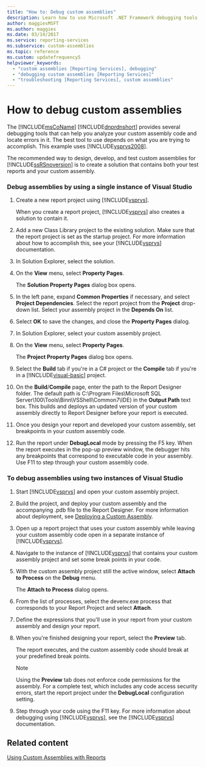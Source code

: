 ```yaml
---
title: "How to: Debug custom assemblies"
description: Learn how to use Microsoft .NET Framework debugging tools to help you analyze your custom assembly code and locate errors in it.
author: maggiesMSFT
ms.author: maggies
ms.date: 03/14/2017
ms.service: reporting-services
ms.subservice: custom-assemblies
ms.topic: reference
ms.custom: updatefrequency5
helpviewer_keywords:
  - "custom assemblies [Reporting Services], debugging"
  - "debugging custom assemblies [Reporting Services]"
  - "troubleshooting [Reporting Services], custom assemblies"
---
```

# How to debug custom assemblies
  The [!INCLUDE[msCoName](../../includes/msconame-md.md)] [!INCLUDE[dnprdnshort](../../includes/dnprdnshort-md.md)] provides several debugging tools that can help you analyze your custom assembly code and locate errors in it. The best tool to use depends on what you are trying to accomplish. This example uses [!INCLUDE[vsprvs2008](../../includes/vsprvs2008-md.md)].  
  
 The recommended way to design, develop, and test custom assemblies for [!INCLUDE[ssRSnoversion](../../includes/ssrsnoversion-md.md)] is to create a solution that contains both your test reports and your custom assembly.  
  
### Debug assemblies by using a single instance of Visual Studio  
  
1.  Create a new report project using [!INCLUDE[vsprvs](../../includes/vsprvs-md.md)].  
  
     When you create a report project, [!INCLUDE[vsprvs](../../includes/vsprvs-md.md)] also creates a solution to contain it.  
  
2.  Add a new Class Library project to the existing solution. Make sure that the report project is set as the startup project. For more information about how to accomplish this, see your [!INCLUDE[vsprvs](../../includes/vsprvs-md.md)] documentation.  
  
3.  In Solution Explorer, select the solution.  
  
4.  On the **View** menu, select **Property Pages**.  
  
     The **Solution Property Pages** dialog box opens.  
  
5.  In the left pane, expand **Common Properties** if necessary, and select **Project Dependencies**. Select the report project from the **Project** drop-down list. Select your assembly project in the **Depends On** list.  
  
6.  Select **OK** to save the changes, and close the **Property Pages** dialog.  
  
7.  In Solution Explorer, select your custom assembly project.  
  
8.  On the **View** menu, select **Property Pages**.  
  
     The **Project Property Pages** dialog box opens.  
  
9. Select the **Build** tab if you're in a C# project or the **Compile** tab if you're in a [!INCLUDE[visual-basic](../../includes/visual-basic-md.md)] project.  
  
10. On the **Build**/**Compile** page, enter the path to the Report Designer folder. The default path is C:\Program Files\Microsoft SQL Server\100\Tools\Binn\VSShell\Common7\IDE) in the **Output Path** text box. This builds and deploys an updated version of your custom assembly directly to Report Designer before your report is executed.  
  
11. Once you design your report and developed your custom assembly, set breakpoints in your custom assembly code.  
  
12. Run the report under **DebugLocal** mode by pressing the F5 key. When the report executes in the pop-up preview window, the debugger hits any breakpoints that correspond to executable code in your assembly. Use F11 to step through your custom assembly code.  
  
### To debug assemblies using two instances of Visual Studio  
  
1.  Start [!INCLUDE[vsprvs](../../includes/vsprvs-md.md)] and open your custom assembly project.  
  
2.  Build the project, and deploy your custom assembly and the accompanying .pdb file to the Report Designer. For more information about deployment, see [Deploying a Custom Assembly](../../reporting-services/custom-assemblies/deploying-a-custom-assembly.md).  
  
3.  Open up a report project that uses your custom assembly while leaving your custom assembly code open in a separate instance of [!INCLUDE[vsprvs](../../includes/vsprvs-md.md)].  
  
4.  Navigate to the instance of [!INCLUDE[vsprvs](../../includes/vsprvs-md.md)] that contains your custom assembly project and set some break points in your code.  
  
5.  With the custom assembly project still the active window, select **Attach to Process** on the **Debug** menu.  
  
     The **Attach to Process** dialog opens.  
  
6.  From the list of processes, select the devenv.exe process that corresponds to your Report Project and select **Attach**.  
  
7.  Define the expressions that you'll use in your report from your custom assembly and design your report.  
  
8.  When you're finished designing your report, select the **Preview** tab.  
  
     The report executes, and the custom assembly code should break at your predefined break points.  
  
    > [!NOTE]  
    >  Using the **Preview** tab does not enforce code permissions for the assembly. For a complete test, which includes any code access security errors, start the report project under the **DebugLocal** configuration setting.  
  
9. Step through your code using the F11 key. For more information about debugging using [!INCLUDE[vsprvs](../../includes/vsprvs-md.md)], see the [!INCLUDE[vsprvs](../../includes/vsprvs-md.md)] documentation.  
  
## Related content  
 [Using Custom Assemblies with Reports](../../reporting-services/custom-assemblies/using-custom-assemblies-with-reports.md)  
  
  
